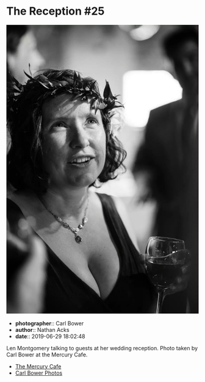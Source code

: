 # The Reception #25

![Len Montgomery talking to guests at her wedding reception](assets/2019-06-29-set-3-the-reception-25.webp)

* **photographer**:: Carl Bower  
* **author**:: Nathan Acks  
* **date**:: 2019-06-29 18:02:48

Len Montgomery talking to guests at her wedding reception. Photo taken by Carl Bower at the Mercury Cafe.

* [The Mercury Cafe](http://mercurycafe.com)
* [Carl Bower Photos](https://carlbowerphotos.com)
